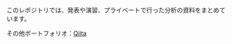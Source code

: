 このレポジトリでは、発表や演習、プライベートで行った分析の資料をまとめています。

その他ポートフォリオ：[Qiita](https://qiita.com/zoo-machine_learning)
